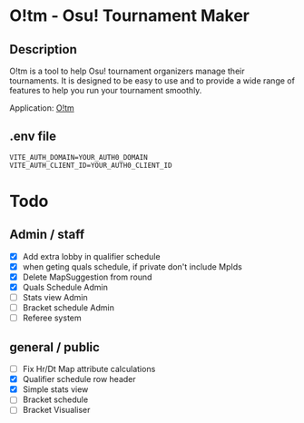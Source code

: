 # O!tm - Osu! Tournament Maker

## Description

O!tm is a tool to help Osu! tournament organizers manage their tournaments. It is designed to be easy to use and to provide a wide range of features to help you run your tournament smoothly.

Application: [O!tm](https://osu-tm.vercel.app)

## .env file

```
VITE_AUTH_DOMAIN=YOUR_AUTH0_DOMAIN
VITE_AUTH_CLIENT_ID=YOUR_AUTH0_CLIENT_ID

```

# Todo

## Admin / staff

- [x] Add extra lobby in qualifier schedule
- [x] when geting quals schedule, if private don't include MpIds
- [x] Delete MapSuggestion from round
- [x] Quals Schedule Admin
- [ ] Stats view Admin
- [ ] Bracket schedule Admin
- [ ] Referee system

## general / public

- [ ] Fix Hr/Dt Map attribute calculations
- [x] Qualifier schedule row header
- [x] Simple stats view
- [ ] Bracket schedule
- [ ] Bracket Visualiser
